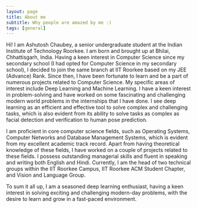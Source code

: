 ```yaml
---
layout: page
title: About me
subtitle: Why people are amazed by me :)
tags: [general]
---
```



Hi! I am Ashutosh Chaubey, a senior undergraduate student at the Indian Institute of Technology Roorkee. I am born and brought up at Bhilai, Chhattisgarh, India. Having a keen interest in Computer Science since my secondary school (I had opted for Computer Science in my secondary school), I decided to join the same branch at IIT Roorkee based on my JEE (Advance) Rank. Since then, I have been fortunate to learn and be a part of numerous projects related to Computer Science. My specific areas of interest include Deep Learning and Machine Learning. I have a keen interest in problem-solving and have worked on some fascinating and challenging modern world problems in the internships that I have done. I see deep learning as an efficient and effective tool to solve complex and challenging tasks, which is also evident from its ability to solve tasks as complex as facial detection and verification to human pose prediction.

I am proficient in core computer science fields, such as Operating Systems, Computer Networks and Database Management Systems, which is evident from my excellent academic track record. Apart from having theoretical knowledge of these fields, I have worked on a couple of projects related to these fields. I possess outstanding managerial skills and fluent in speaking and writing both English and Hindi. Currently, I am the head of two technical groups within the IIT Roorkee Campus, IIT Roorkee ACM Student Chapter, and Vision and Language Group. 

To sum it all up, I am a seasoned deep learning enthusiast, having a keen interest in solving exciting and challenging modern-day problems, with the desire to learn and grow in a fast-paced environment. 